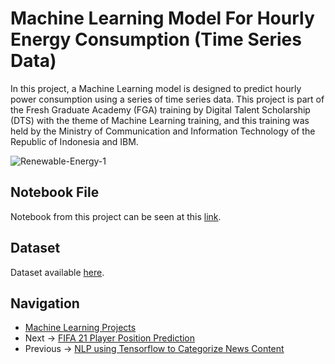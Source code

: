 # Machine Learning Model For Hourly Energy Consumption (Time Series Data)
In this project, a Machine Learning model is designed to predict hourly power consumption using a series of time series data. This project is part of the Fresh Graduate Academy (FGA) training by Digital Talent Scholarship (DTS) with the theme of Machine Learning training, and this training was held by the Ministry of Communication and Information Technology of the Republic of Indonesia and IBM.

![Renewable-Energy-1](https://user-images.githubusercontent.com/42953630/136904626-f9be939f-72e6-4736-b18a-b7f5f1597ff5.jpeg)


## Notebook File
Notebook from this project can be seen at this [link]().

## Dataset
Dataset available [here](https://github.com/madityarafip/My-Machine-Learning/blob/main/Dataset/DOM_hourly.csv?raw=true).

## Navigation
+ [Machine Learning Projects](https://github.com/madityarafip/My-Machine-Learning/tree/main/ML-Projects) 
+ Next -> [FIFA 21 Player Position Prediction](https://github.com/madityarafip/My-Machine-Learning/tree/main/ML-Projects/FIFA21-Player-Prediction)
+ Previous -> [NLP using Tensorflow to Categorize News Content](https://github.com/madityarafip/My-Machine-Learning/blob/main/ML-Projects/NLP-NewsContent)
